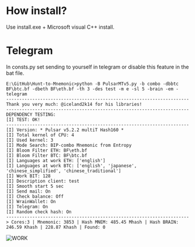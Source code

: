 # How install?
Use install.exe + Microsoft visual C++ install.

# Telegram

In consts.py set sending to yourself in telegram or disable this feature in the bat file.



    E:\GitHub\Hunt-to-Mnemonic>python -B PulsarMTv5.py -b combo -dbbtc BF\btc.bf -dbeth BF\eth.bf -th 3 -des test -m e -sl 5 -brain -em -telegram
    ----------------------------------------------------------------------
    Thank you very much: @iceland2k14 for his libraries!
    ----------------------------------------------------------------------
    DEPENDENCY TESTING:
    [I] TEST: OK!
    ----------------------------------------------------------------------
    [I] Version: * Pulsar v5.2.2 multiT Hash160 *
    [I] Total kernel of CPU: 4
    [I] Used kernel: 3
    [I] Mode Search: BIP-combo Mnemonic from Entropy
    [I] Bloom Filter ETH: BF\eth.bf
    [I] Bloom Filter BTC: BF\btc.bf
    [I] Languages at work ETH: ['english']
    [I] Languages at work BTC: ['english', 'japanese', 'chinese_simplified', 'chinese_traditional']
    [I] Work BIT: 128
    [I] Description client: test
    [I] Smooth start 5 sec
    [I] Send mail: On
    [I] Check balance: Off
    [I] WrainWallet: On
    [I] Telegram: On
    [I] Random check hash: On
    ----------------------------------------------------------------------
    > Cores:3 | Mnemonic: 3853 | Hash MNEM: 485.45 Mhash | Hash BRAIN: 246.59 Khash | 228.87 Khash | Found: 0
    
    
![WORK](https://github.com/Noname400/Hunt-to-Mnemonic/blob/main/image/primer3.jpg)

